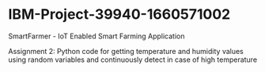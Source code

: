 # IBM-Project-39940-1660571002
SmartFarmer - IoT Enabled Smart Farming Application

Assignment 2: 
Python code for getting temperature and humidity values using random variables 
and continuously detect in case of high temperature
